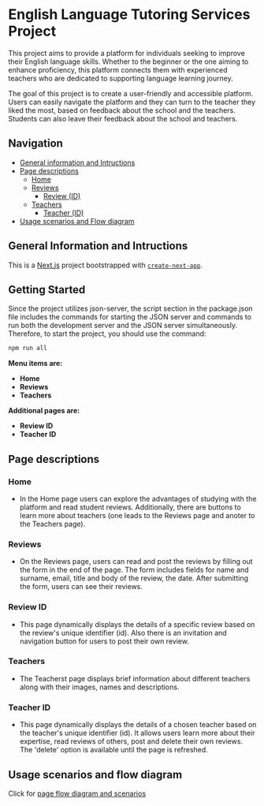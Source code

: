 # English Language Tutoring Services Project

This project aims to provide a platform for individuals seeking to improve their English language skills. Whether to the beginner or the one aiming to enhance proficiency, this platform connects them with experienced teachers who are dedicated to supporting language learning journey.

The goal of this project is to create a user-friendly and accessible platform. Users can easily navigate the platform and they can turn to the teacher they liked the most, based on feedback about the school and the teachers. Students can also leave their feedback about the school and teachers.

## Navigation

- [General information and Intructions](#general-Information-and-intructions)
- [Page descriptions](#page-descriptions)
  - [Home](#home)
  - [Reviews](#reviews)
    - [Review (ID)](#reviewID)
  - [Teachers](#teachers)
    - [Teacher (ID)](#teacherID)
- [Usage scenarios and Flow diagram](#usage-scenarios-and-flow-diagram)

## General Information and Intructions
 
This is a [Next.js](https://nextjs.org/) project bootstrapped with [`create-next-app`](https://github.com/vercel/next.js/tree/canary/packages/create-next-app).

## Getting Started

Since the project utilizes json-server, the script section in the package.json file includes the commands for starting the JSON server and commands to run both the development server and the JSON server simultaneously. Therefore, to start the project, you should use the command:

```bash
npm run all
```

**Menu items are:**

* **Home** 
* **Reviews** 
* **Teachers** 

**Additional pages are:**
* **Review ID** 
* **Teacher ID** 

## Page descriptions

### Home
* In the Home page users can explore the advantages of studying with the platform and read student reviews. Additionally, there are buttons to learn more about teachers (one leads to the Reviews page and anoter to the Teachers page).

### Reviews
* On the Reviews page, users can read and post the reviews by filling out the form in the end of the page. The form includes fields for name and surname, email, title and body of the review, the date. After submitting the form, users can see their reviews.

### Review ID
* This page dynamically displays the details of a specific review based on the review's unique identifier (id). Also there is an invitation and navigation button for users to post their own review.

### Teachers
* The Teacherst page displays brief information about different teachers along with their images, names and descriptions.

### Teacher ID
* This page dynamically displays the details of a chosen teacher based on the teacher's unique identifier (id).
It allows users learn more about their expertise, read reviews of others, post and delete their own reviews. The 'delete' option is available until the page is refreshed.

## Usage scenarios and flow diagram
Click for [page flow diagram and scenarios](diagram-scenarios.md)